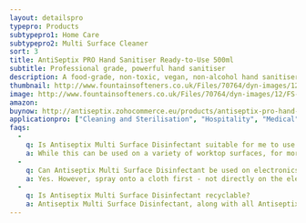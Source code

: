 ```yaml
---
layout: detailspro
typepro: Products
subtypepro1: Home Care
subtypepro2: Multi Surface Cleaner
sort: 3
title: AntiSeptix PRO Hand Sanitiser Ready-to-Use 500ml
subtitle: Professional grade, powerful hand sanitiser
description: A food-grade, non-toxic, vegan, non-alcohol hand sanitiser which kills 99.9% of bacteria, fungus and viruses, including E.coli, salmonella, coronavirus, poliovirus, norovirus and flu while leaving no chemical or alcohol residue.
thumbnail: http://www.fountainsofteners.co.uk/Files/70764/dyn-images/12/FS-resin-clean-2.png
image: http://www.fountainsofteners.co.uk/Files/70764/dyn-images/12/FS-resin-clean-2.png
amazon: 
buynow: http://antiseptix.zohocommerce.eu/products/antiseptix-pro-hand-sanitiser-ready-to-use-500ml/354940000000048130
applicationpro: ["Cleaning and Sterilisation", "Hospitality", "Medical", "Automotive","Public Transportation", "Logistics", "Deodorising", "Water Treatment", "Sports", "Laundry and Surface Cleaners", "Swimming Pools", "Pharmaceuticals", "Oil & Gas", "Hot and Chilled Water Systems"]
faqs:
  -
    q: Is Antiseptix Multi Surface Disinfectant suitable for me to use on my worktop?
    a: While this can be used on a variety of worktop surfaces, for more detail, refer to the product use on the product label on the bottle.
  -
    q: Can Antiseptix Multi Surface Disinfectant be used on electronics?
    a: Yes. However, spray onto a cloth first - not directly on the electronic device - before wiping.
  -
    q: Is Antiseptix Multi Surface Disinfectant recyclable?
    a: Antiseptix Multi Surface Disinfectant, along with all Antiseptix products are recyclable. We urge our customers to tear off the label of the Antiseptix Multi Surface Disinfectant  bottle using the perforated peal. All components can we be recycled. A thank you in advanced for helping us recycle and save the environment.
---
```

